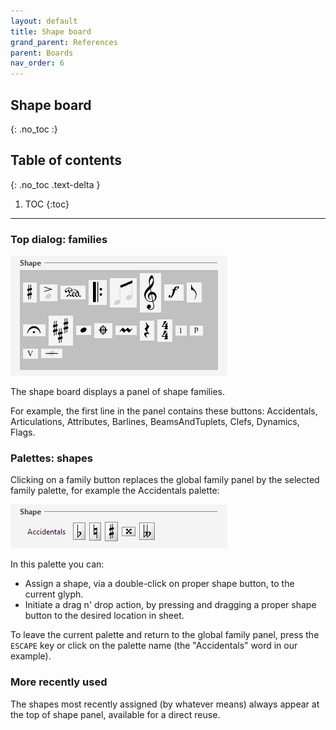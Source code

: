 ```yaml
---
layout: default
title: Shape board
grand_parent: References
parent: Boards
nav_order: 6
---
```

## Shape board
{: .no_toc :}

## Table of contents
{: .no_toc .text-delta }

1. TOC
{:toc}

---

### Top dialog: families
![](../assets/shape_board.png)

The shape board displays a panel of shape families.

For example, the first line in the panel contains these buttons:
Accidentals, Articulations, Attributes, Barlines, BeamsAndTuplets, Clefs, Dynamics, Flags.

### Palettes: shapes
Clicking on a family button replaces the global family panel by the selected family palette,
for example the Accidentals palette:

![](../assets/accidentals_palette.png)

In this palette you can:
* Assign a shape, via a double-click on proper shape button, to the current glyph.
* Initiate a drag n' drop action, by pressing and dragging a proper shape button to the desired
location in sheet.

To leave the current palette and return to the global family panel, press the `ESCAPE` key or
click on the palette name (the "Accidentals" word in our example).

### More recently used
The shapes most recently assigned (by whatever means) always appear at the top of shape panel,
available for a direct reuse.
